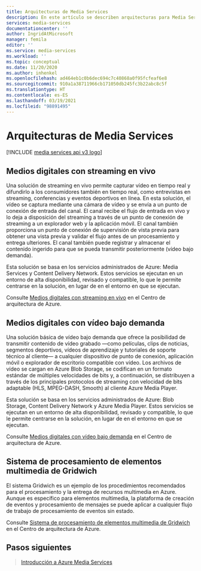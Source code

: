```yaml
---
title: Arquitecturas de Media Services
description: En este artículo se describen arquitecturas para Media Services.
services: media-services
documentationcenter: ''
author: IngridAtMicrosoft
manager: femila
editor: ''
ms.service: media-services
ms.workload: ''
ms.topic: conceptual
ms.date: 11/20/2020
ms.author: inhenkel
ms.openlocfilehash: ad464eb1c0b6dec694c7c40868a0f95fcfeaf6e8
ms.sourcegitcommit: 910a1a38711966cb171050db245fc3b22abc8c5f
ms.translationtype: HT
ms.contentlocale: es-ES
ms.lasthandoff: 03/19/2021
ms.locfileid: "98891495"
---
```

# <a name="media-services-architectures"></a>Arquitecturas de Media Services

[!INCLUDE [media services api v3 logo](./includes/v3-hr.md)]

## <a name="live-streaming-digital-media"></a>Medios digitales con streaming en vivo

Una solución de streaming en vivo permite capturar vídeo en tiempo real y difundirlo a los consumidores también en tiempo real, como entrevistas en streaming, conferencias y eventos deportivos en línea. En esta solución, el vídeo se captura mediante una cámara de vídeo y se envía a un punto de conexión de entrada del canal. El canal recibe el flujo de entrada en vivo y lo deja a disposición del streaming a través de un punto de conexión de streaming a un explorador web y la aplicación móvil. El canal también proporciona un punto de conexión de supervisión de vista previa para obtener una vista previa y validar el flujo antes de un procesamiento y entrega ulteriores. El canal también puede registrar y almacenar el contenido ingerido para que se pueda transmitir posteriormente (vídeo bajo demanda).

Esta solución se basa en los servicios administrados de Azure: Media Services y Content Delivery Network. Estos servicios se ejecutan en un entorno de alta disponibilidad, revisado y compatible, lo que le permite centrarse en la solución, en lugar de en el entorno en que se ejecutan.

Consulte [Medios digitales con streaming en vivo](/azure/architecture/solution-ideas/articles/digital-media-live-stream) en el Centro de arquitectura de Azure.

## <a name="video-on-demand-digital-media"></a>Medios digitales con vídeo bajo demanda

Una solución básica de vídeo bajo demanda que ofrece la posibilidad de transmitir contenido de vídeo grabado —como películas, clips de noticias, segmentos deportivos, vídeos de aprendizaje y tutoriales de soporte técnico al cliente— a cualquier dispositivo de punto de conexión, aplicación móvil o explorador de escritorio compatible con vídeo. Los archivos de vídeo se cargan en Azure Blob Storage, se codifican en un formato estándar de múltiples velocidades de bits y, a continuación, se distribuyen a través de los principales protocolos de streaming con velocidad de bits adaptable (HLS, MPEG-DASH, Smooth) al cliente Azure Media Player.

Esta solución se basa en los servicios administrados de Azure: Blob Storage, Content Delivery Network y Azure Media Player. Estos servicios se ejecutan en un entorno de alta disponibilidad, revisado y compatible, lo que le permite centrarse en la solución, en lugar de en el entorno en que se ejecutan.

Consulte [Medios digitales con vídeo bajo demanda](/azure/architecture/solution-ideas/articles/digital-media-video) en el Centro de arquitectura de Azure.

## <a name="gridwich-media-processing-system"></a>Sistema de procesamiento de elementos multimedia de Gridwich

El sistema Gridwich es un ejemplo de los procedimientos recomendados para el procesamiento y la entrega de recursos multimedia en Azure. Aunque es específico para elementos multimedia, la plataforma de creación de eventos y procesamiento de mensajes se puede aplicar a cualquier flujo de trabajo de procesamiento de eventos sin estado.

Consulte [Sistema de procesamiento de elementos multimedia de Gridwich](/azure/architecture/reference-architectures/media-services/gridwich-architecture) en el Centro de arquitectura de Azure.

## <a name="next-steps"></a>Pasos siguientes

> [Introducción a Azure Media Services](media-services-overview.md)